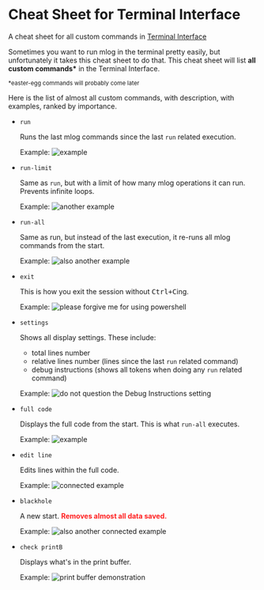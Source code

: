 # Cheat Sheet for Terminal Interface
A cheat sheet for all custom commands in [Terminal Interface](terminal-interface.js)

Sometimes you want to run mlog in the terminal pretty easily, but unfortunately it takes this cheat sheet to do that. This cheat sheet will list **all custom commands\*** in the Terminal Interface.

<sup>\*easter-egg commands will probably come later</sup>

Here is the list of almost all custom commands, with description, with examples, ranked by importance.

* `run`

   Runs the last mlog commands since the last `run` related execution.
   
   Example: ![example](images/example1.png)
* `run-limit`

   Same as `run`, but with a limit of how many mlog operations it can run. Prevents infinite loops.
   
   Example: ![another example](images/example2.png)
* `run-all`

   Same as run, but instead of the last execution, it re-runs all mlog commands from the start.

   Example: ![also another example](images/example3.png)
* `exit`

   This is how you exit the session without <kbd>Ctrl+C</kbd>ing.

   Example: ![please forgive me for using powershell](images/example4.png)
* `settings`

   Shows all display settings. These include:
   
   * total lines number
   * relative lines number (lines since the last `run` related command)
   * debug instructions (shows all tokens when doing any `run` related command)

   Example: ![do not question the Debug Instructions setting](images/example5.png)
* `full code`

  Displays the full code from the start. This is what `run-all` executes.

  Example: ![example](images/example6.png)
* `edit line`

  Edits lines within the full code.

  Example: ![connected example](images/example7.png)
* `blackhole`

  A new start. <span style="color:#ff2020">**Removes almost all data saved.**</span>

  Example: ![also another connected example](images/example8.png)
* `check printB`

  Displays what's in the print buffer.

  Example: ![print buffer demonstration](images/example9.png)